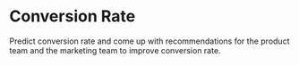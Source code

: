 # Conversion Rate
 Predict conversion rate and come up with recommendations for the product team and the marketing team to improve conversion rate.
